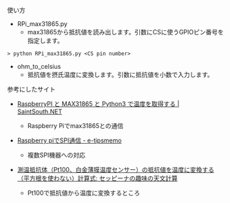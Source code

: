 使い方

- RPi\_max31865.py
  - max31865から抵抗値を読み出します。引数にCSに使うGPIOピン番号を指定します。

```
> python RPi_max31865.py <CS pin number>
```

- ohm\_to\_celsius
  - 抵抗値を摂氏温度に変換します。引数に抵抗値を小数で入力します。

参考にしたサイト

- [RaspberryPI と MAX31865 と Python3 で温度を取得する | SaintSouth.NET](https://www.saintsouth.net/blog/get-tempareture-with-raspberry-pi-and-max31865-and-python3/)
  - Raspberry Piでmax31865との通信

- [Raspberry piでSPI通信 - e-tipsmemo](https://e-tipsmemo.hatenablog.com/entry/2018/08/31/000000)
  - 複数SPI機器への対応

- [測温抵抗体（Pt100、白金薄膜温度センサー）の抵抗値を温度に変換する（平方根を使わない）計算式: セッピーナの趣味の天文計算](http://seppina.cocolog-nifty.com/blog/2016/03/pt100-36de.html)
  - Pt100で抵抗値から温度に変換するところ
